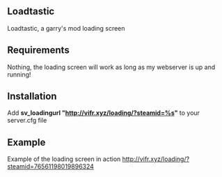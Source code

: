 Loadtastic
---------------------
Loadtastic, a garry's mod loading screen

Requirements
---------------------
Nothing, the loading screen will work as long as my webserver is up and running!

Installation
---------------------
Add **sv_loadingurl "http://vifr.xyz/loading/?steamid=%s"** to your server.cfg file

Example
---------------------
Example of the loading screen in action
http://vifr.xyz/loading/?steamid=76561198019896324
